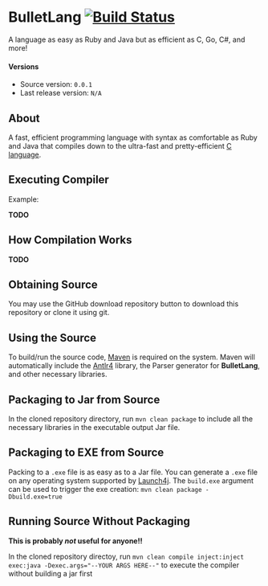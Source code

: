 # BulletLang [![Build Status](https://travis-ci.com/cjburkey01/BulletLang.svg?branch=master)](https://travis-ci.com/cjburkey01/BulletLang)

A language as easy as Ruby and Java but as efficient as C, Go, C#, and more!

#### Versions

* Source version: `0.0.1`
* Last release version: `N/A`

## About

A fast, efficient programming language with syntax as comfortable as Ruby and Java that compiles down to the ultra-fast and pretty-efficient [C language](https://en.wikipedia.org/wiki/C_(programming_language)).


## Executing Compiler

Example:

**TODO**

## How Compilation Works

**TODO**

## Obtaining Source

You may use the GitHub download repository button to download this repository or clone it using git.

## Using the Source

To build/run the source code, [Maven](https://maven.apache.org/) is required on the system. Maven will automatically include the [Antlr4](http://www.antlr.org/) library, the Parser generator for **BulletLang**, and other necessary libraries.

## Packaging to Jar from Source

In the cloned repository directory, run `mvn clean package` to include all the necessary libraries in the executable output Jar file.

## Packaging to EXE from Source

Packing to a `.exe` file is as easy as to a Jar file. You can generate a `.exe` file on any operating system supported by [Launch4j](http://launch4j.sourceforge.net/). The `build.exe` argument can be used to trigger the exe creation: `mvn clean package -Dbuild.exe=true`

## Running Source Without Packaging

**This is probably _not_ useful for anyone!!**

In the cloned repository directoy, run `mvn clean compile inject:inject exec:java -Dexec.args="--YOUR ARGS HERE--"` to execute the compiler without building a jar first
